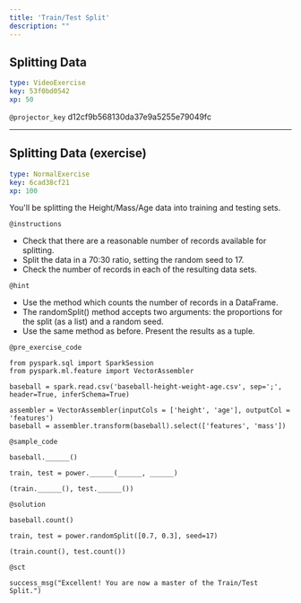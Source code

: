 ```yaml
---
title: 'Train/Test Split'
description: ""
---
```


## Splitting Data

```yaml
type: VideoExercise
key: 53f0bd0542
xp: 50
```

`@projector_key`
d12cf9b568130da37e9a5255e79049fc

---

## Splitting Data (exercise)

```yaml
type: NormalExercise
key: 6cad38cf21
xp: 100
```

You'll be splitting the Height/Mass/Age data into training and testing sets.

`@instructions`
- Check that there are a reasonable number of records available for splitting.
- Split the data in a 70:30 ratio, setting the random seed to 17.
- Check the number of records in each of the resulting data sets.

`@hint`
- Use the method which counts the number of records in a DataFrame.
- The randomSplit() method accepts two arguments: the proportions for the split (as a list) and a random seed.
- Use the same method as before. Present the results as a tuple.

`@pre_exercise_code`
```{python}
from pyspark.sql import SparkSession
from pyspark.ml.feature import VectorAssembler

baseball = spark.read.csv('baseball-height-weight-age.csv', sep=';', header=True, inferSchema=True)

assembler = VectorAssembler(inputCols = ['height', 'age'], outputCol = 'features')
baseball = assembler.transform(baseball).select(['features', 'mass'])
```

`@sample_code`
```{python}
baseball.______()

train, test = power.______(______, ______)

(train.______(), test.______())
```

`@solution`
```{python}
baseball.count()

train, test = power.randomSplit([0.7, 0.3], seed=17)

(train.count(), test.count())
```

`@sct`
```{python}
success_msg("Excellent! You are now a master of the Train/Test Split.")
```
